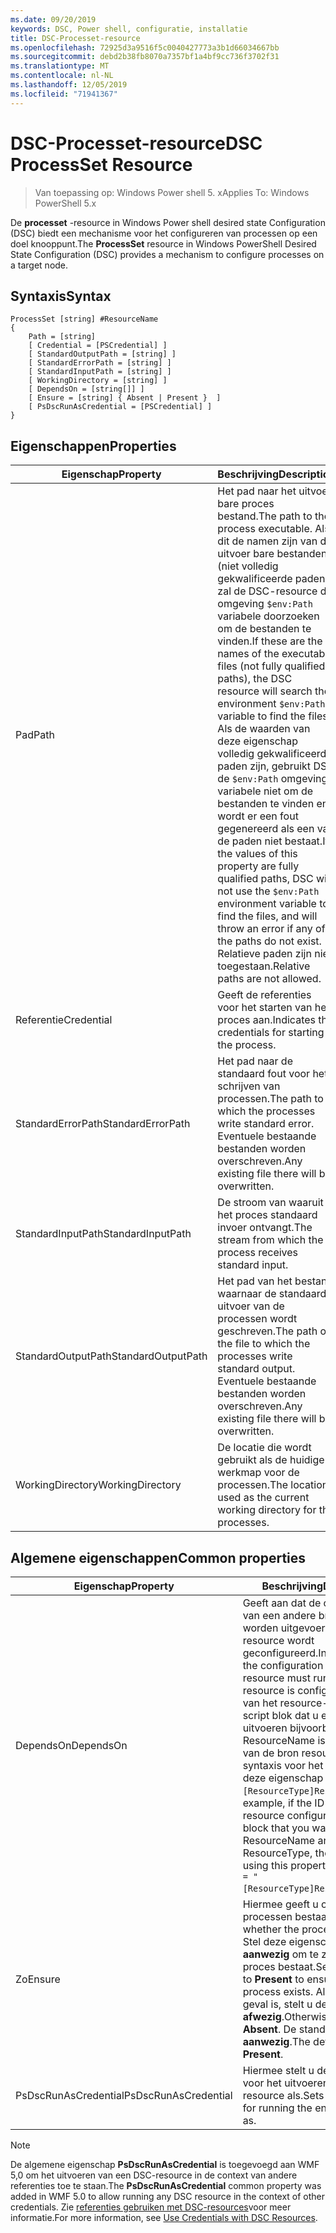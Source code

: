 ```yaml
---
ms.date: 09/20/2019
keywords: DSC, Power shell, configuratie, installatie
title: DSC-Processet-resource
ms.openlocfilehash: 72925d3a9516f5c0040427773a3b1d66034667bb
ms.sourcegitcommit: debd2b38fb8070a7357bf1a4bf9cc736f3702f31
ms.translationtype: MT
ms.contentlocale: nl-NL
ms.lasthandoff: 12/05/2019
ms.locfileid: "71941367"
---
```

# <a name="dsc-processset-resource"></a><span data-ttu-id="26785-103">DSC-Processet-resource</span><span class="sxs-lookup"><span data-stu-id="26785-103">DSC ProcessSet Resource</span></span>

> <span data-ttu-id="26785-104">Van toepassing op: Windows Power shell 5. x</span><span class="sxs-lookup"><span data-stu-id="26785-104">Applies To: Windows PowerShell 5.x</span></span>

<span data-ttu-id="26785-105">De **processet** -resource in Windows Power shell desired state Configuration (DSC) biedt een mechanisme voor het configureren van processen op een doel knooppunt.</span><span class="sxs-lookup"><span data-stu-id="26785-105">The **ProcessSet** resource in Windows PowerShell Desired State Configuration (DSC) provides a mechanism to configure processes on a target node.</span></span>

## <a name="syntax"></a><span data-ttu-id="26785-106">Syntaxis</span><span class="sxs-lookup"><span data-stu-id="26785-106">Syntax</span></span>

```Syntax
ProcessSet [string] #ResourceName
{
    Path = [string]
    [ Credential = [PSCredential] ]
    [ StandardOutputPath = [string] ]
    [ StandardErrorPath = [string] ]
    [ StandardInputPath = [string] ]
    [ WorkingDirectory = [string] ]
    [ DependsOn = [string[]] ]
    [ Ensure = [string] { Absent | Present }  ]
    [ PsDscRunAsCredential = [PSCredential] ]
}
```

## <a name="properties"></a><span data-ttu-id="26785-107">Eigenschappen</span><span class="sxs-lookup"><span data-stu-id="26785-107">Properties</span></span>

|<span data-ttu-id="26785-108">Eigenschap</span><span class="sxs-lookup"><span data-stu-id="26785-108">Property</span></span> |<span data-ttu-id="26785-109">Beschrijving</span><span class="sxs-lookup"><span data-stu-id="26785-109">Description</span></span> |
|---|---|
|<span data-ttu-id="26785-110">Pad</span><span class="sxs-lookup"><span data-stu-id="26785-110">Path</span></span> |<span data-ttu-id="26785-111">Het pad naar het uitvoer bare proces bestand.</span><span class="sxs-lookup"><span data-stu-id="26785-111">The path to the process executable.</span></span> <span data-ttu-id="26785-112">Als dit de namen zijn van de uitvoer bare bestanden (niet volledig gekwalificeerde paden), zal de DSC-resource de omgeving `$env:Path` variabele doorzoeken om de bestanden te vinden.</span><span class="sxs-lookup"><span data-stu-id="26785-112">If these are the names of the executable files (not fully qualified paths), the DSC resource will search the environment `$env:Path` variable to find the files.</span></span> <span data-ttu-id="26785-113">Als de waarden van deze eigenschap volledig gekwalificeerde paden zijn, gebruikt DSC de `$env:Path` omgevings variabele niet om de bestanden te vinden en wordt er een fout gegenereerd als een van de paden niet bestaat.</span><span class="sxs-lookup"><span data-stu-id="26785-113">If the values of this property are fully qualified paths, DSC will not use the `$env:Path` environment variable to find the files, and will throw an error if any of the paths do not exist.</span></span> <span data-ttu-id="26785-114">Relatieve paden zijn niet toegestaan.</span><span class="sxs-lookup"><span data-stu-id="26785-114">Relative paths are not allowed.</span></span> |
|<span data-ttu-id="26785-115">Referentie</span><span class="sxs-lookup"><span data-stu-id="26785-115">Credential</span></span> |<span data-ttu-id="26785-116">Geeft de referenties voor het starten van het proces aan.</span><span class="sxs-lookup"><span data-stu-id="26785-116">Indicates the credentials for starting the process.</span></span> |
|<span data-ttu-id="26785-117">StandardErrorPath</span><span class="sxs-lookup"><span data-stu-id="26785-117">StandardErrorPath</span></span> |<span data-ttu-id="26785-118">Het pad naar de standaard fout voor het schrijven van processen.</span><span class="sxs-lookup"><span data-stu-id="26785-118">The path to which the processes write standard error.</span></span> <span data-ttu-id="26785-119">Eventuele bestaande bestanden worden overschreven.</span><span class="sxs-lookup"><span data-stu-id="26785-119">Any existing file there will be overwritten.</span></span> |
|<span data-ttu-id="26785-120">StandardInputPath</span><span class="sxs-lookup"><span data-stu-id="26785-120">StandardInputPath</span></span> |<span data-ttu-id="26785-121">De stroom van waaruit het proces standaard invoer ontvangt.</span><span class="sxs-lookup"><span data-stu-id="26785-121">The stream from which the process receives standard input.</span></span> |
|<span data-ttu-id="26785-122">StandardOutputPath</span><span class="sxs-lookup"><span data-stu-id="26785-122">StandardOutputPath</span></span> |<span data-ttu-id="26785-123">Het pad van het bestand waarnaar de standaard uitvoer van de processen wordt geschreven.</span><span class="sxs-lookup"><span data-stu-id="26785-123">The path of the file to which the processes write standard output.</span></span> <span data-ttu-id="26785-124">Eventuele bestaande bestanden worden overschreven.</span><span class="sxs-lookup"><span data-stu-id="26785-124">Any existing file there will be overwritten.</span></span> |
|<span data-ttu-id="26785-125">WorkingDirectory</span><span class="sxs-lookup"><span data-stu-id="26785-125">WorkingDirectory</span></span> |<span data-ttu-id="26785-126">De locatie die wordt gebruikt als de huidige werkmap voor de processen.</span><span class="sxs-lookup"><span data-stu-id="26785-126">The location used as the current working directory for the processes.</span></span> |

## <a name="common-properties"></a><span data-ttu-id="26785-127">Algemene eigenschappen</span><span class="sxs-lookup"><span data-stu-id="26785-127">Common properties</span></span>

|<span data-ttu-id="26785-128">Eigenschap</span><span class="sxs-lookup"><span data-stu-id="26785-128">Property</span></span> |<span data-ttu-id="26785-129">Beschrijving</span><span class="sxs-lookup"><span data-stu-id="26785-129">Description</span></span> |
|---|---|
|<span data-ttu-id="26785-130">DependsOn</span><span class="sxs-lookup"><span data-stu-id="26785-130">DependsOn</span></span> |<span data-ttu-id="26785-131">Geeft aan dat de configuratie van een andere bron moet worden uitgevoerd voordat deze resource wordt geconfigureerd.</span><span class="sxs-lookup"><span data-stu-id="26785-131">Indicates that the configuration of another resource must run before this resource is configured.</span></span> <span data-ttu-id="26785-132">Als de ID van het resource-configuratie script blok dat u eerst wilt uitvoeren bijvoorbeeld de naam ResourceName is, en het type van de bron resource is, is de syntaxis voor het gebruik van deze eigenschap `DependsOn = "[ResourceType]ResourceName"`.</span><span class="sxs-lookup"><span data-stu-id="26785-132">For example, if the ID of the resource configuration script block that you want to run first is ResourceName and its type is ResourceType, the syntax for using this property is `DependsOn = "[ResourceType]ResourceName"`.</span></span> |
|<span data-ttu-id="26785-133">Zo</span><span class="sxs-lookup"><span data-stu-id="26785-133">Ensure</span></span> |<span data-ttu-id="26785-134">Hiermee geeft u op of de processen bestaan.</span><span class="sxs-lookup"><span data-stu-id="26785-134">Specifies whether the processes exists.</span></span> <span data-ttu-id="26785-135">Stel deze eigenschap in op **aanwezig** om te zorgen dat het proces bestaat.</span><span class="sxs-lookup"><span data-stu-id="26785-135">Set this property to **Present** to ensure that the process exists.</span></span> <span data-ttu-id="26785-136">Als dat niet het geval is, stelt u deze in op **afwezig**.</span><span class="sxs-lookup"><span data-stu-id="26785-136">Otherwise, set it to **Absent**.</span></span> <span data-ttu-id="26785-137">De standaard waarde is **aanwezig**.</span><span class="sxs-lookup"><span data-stu-id="26785-137">The default value is **Present**.</span></span> |
|<span data-ttu-id="26785-138">PsDscRunAsCredential</span><span class="sxs-lookup"><span data-stu-id="26785-138">PsDscRunAsCredential</span></span> |<span data-ttu-id="26785-139">Hiermee stelt u de referentie in voor het uitvoeren van de gehele resource als.</span><span class="sxs-lookup"><span data-stu-id="26785-139">Sets the credential for running the entire resource as.</span></span> |

> [!NOTE]
> <span data-ttu-id="26785-140">De algemene eigenschap **PsDscRunAsCredential** is toegevoegd aan WMF 5,0 om het uitvoeren van een DSC-resource in de context van andere referenties toe te staan.</span><span class="sxs-lookup"><span data-stu-id="26785-140">The **PsDscRunAsCredential** common property was added in WMF 5.0 to allow running any DSC resource in the context of other credentials.</span></span> <span data-ttu-id="26785-141">Zie [referenties gebruiken met DSC-resources](../../../configurations/runasuser.md)voor meer informatie.</span><span class="sxs-lookup"><span data-stu-id="26785-141">For more information, see [Use Credentials with DSC Resources](../../../configurations/runasuser.md).</span></span>